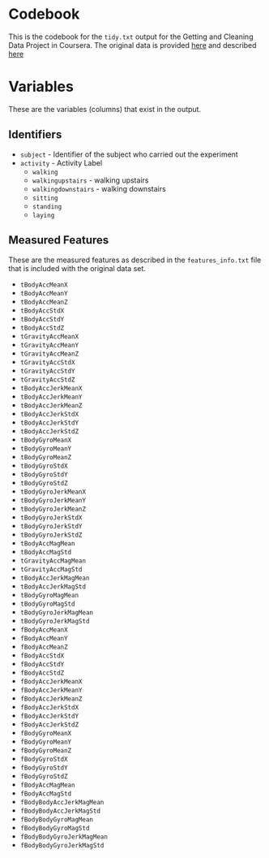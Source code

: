 # Codebook
This is the codebook for the `tidy.txt` output for the Getting and Cleaning Data Project in Coursera.
The original data is provided [here](https://d396qusza40orc.cloudfront.net/getdata%2Fprojectfiles%2FUCI%20HAR%20Dataset.zip) and described [here](http://archive.ics.uci.edu/ml/datasets/Human+Activity+Recognition+Using+Smartphones)

# Variables
These are the variables (columns) that exist in the output.

## Identifiers
* `subject` - Identifier of the subject who carried out the experiment
* `activity` - Activity Label
  * `walking`
  * `walkingupstairs` - walking upstairs
  * `walkingdownstairs` - walking downstairs
  * `sitting`
  * `standing`
  * `laying`

## Measured Features
These are the measured features as described in the `features_info.txt` file that is included with the original data set.

* `tBodyAccMeanX` 
* `tBodyAccMeanY` 
* `tBodyAccMeanZ` 
* `tBodyAccStdX` 
* `tBodyAccStdY` 
* `tBodyAccStdZ` 
* `tGravityAccMeanX` 
* `tGravityAccMeanY`
* `tGravityAccMeanZ`
* `tGravityAccStdX`
* `tGravityAccStdY`
* `tGravityAccStdZ`
* `tBodyAccJerkMeanX` 
* `tBodyAccJerkMeanY`
* `tBodyAccJerkMeanZ`
* `tBodyAccJerkStdX`
* `tBodyAccJerkStdY`
* `tBodyAccJerkStdZ`
* `tBodyGyroMeanX`
* `tBodyGyroMeanY`
* `tBodyGyroMeanZ`
* `tBodyGyroStdX`
* `tBodyGyroStdY`
* `tBodyGyroStdZ`
* `tBodyGyroJerkMeanX` 
* `tBodyGyroJerkMeanY`
* `tBodyGyroJerkMeanZ`
* `tBodyGyroJerkStdX`
* `tBodyGyroJerkStdY`
* `tBodyGyroJerkStdZ`
* `tBodyAccMagMean`
* `tBodyAccMagStd`
* `tGravityAccMagMean`
* `tGravityAccMagStd`
* `tBodyAccJerkMagMean` 
* `tBodyAccJerkMagStd` 
* `tBodyGyroMagMean` 
* `tBodyGyroMagStd`
* `tBodyGyroJerkMagMean` 
* `tBodyGyroJerkMagStd` 
* `fBodyAccMeanX`
* `fBodyAccMeanY`
* `fBodyAccMeanZ` 
* `fBodyAccStdX`
* `fBodyAccStdY`
* `fBodyAccStdZ`
* `fBodyAccJerkMeanX`
* `fBodyAccJerkMeanY`
* `fBodyAccJerkMeanZ` 
* `fBodyAccJerkStdX`
* `fBodyAccJerkStdY`
* `fBodyAccJerkStdZ` 
* `fBodyGyroMeanX`
* `fBodyGyroMeanY`
* `fBodyGyroMeanZ` 
* `fBodyGyroStdX`
* `fBodyGyroStdY`
* `fBodyGyroStdZ`
* `fBodyAccMagMean` 
* `fBodyAccMagStd`
* `fBodyBodyAccJerkMagMean` 
* `fBodyBodyAccJerkMagStd` 
* `fBodyBodyGyroMagMean`
* `fBodyBodyGyroMagStd`
* `fBodyBodyGyroJerkMagMean` 
* `fBodyBodyGyroJerkMagStd`
